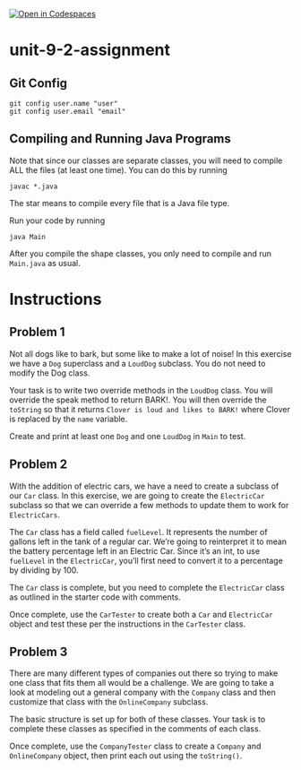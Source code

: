 [![Open in Codespaces](https://classroom.github.com/assets/launch-codespace-2972f46106e565e64193e422d61a12cf1da4916b45550586e14ef0a7c637dd04.svg)](https://classroom.github.com/open-in-codespaces?assignment_repo_id=18981856)
# unit-9-2-assignment

## Git Config
```
git config user.name "user"
git config user.email "email"
```

## Compiling and Running Java Programs
Note that since our classes are separate classes, you will need to compile ALL the files (at least one time).  You can do this by running
```
javac *.java
```
The star means to compile every file that is a Java file type.

Run your code by running
```
java Main
```

After you compile the shape classes, you only need to compile and run `Main.java` as usual.

# Instructions  

## Problem 1
Not all dogs like to bark, but some like to make a lot of noise! In this exercise we have a `Dog` superclass and a `LoudDog` subclass. You do not need to modify the Dog class.

Your task is to write two override methods in the `LoudDog` class. You will override the speak method to return BARK!. You will then override the `toString` so that it returns `Clover is loud and likes to BARK!` where Clover is replaced by the `name` variable.

Create and print at least one `Dog` and one `LoudDog` in `Main` to test.

## Problem 2
With the addition of electric cars, we have a need to create a subclass of our `Car` class. In this exercise, we are going to create the `ElectricCar` subclass so that we can override a few methods to update them to work for `ElectricCars`.

The `Car` class has a field called `fuelLevel`. It represents the number of gallons left in the tank of a regular car. We’re going to reinterpret it to mean the battery percentage left in an Electric Car. Since it’s an int, to use `fuelLevel` in the `ElectricCar`, you’ll first need to convert it to a percentage by dividing by 100.

The `Car` class is complete, but you need to complete the `ElectricCar` class as outlined in the starter code with comments.

Once complete, use the `CarTester` to create both a `Car` and `ElectricCar` object and test these per the instructions in the `CarTester` class.

## Problem 3
There are many different types of companies out there so trying to make one class that fits them all would be a challenge. We are going to take a look at modeling out a general company with the `Company` class and then customize that class with the `OnlineCompany` subclass.

The basic structure is set up for both of these classes. Your task is to complete these classes as specified in the comments of each class.

Once complete, use the `CompanyTester` class to create a `Company` and `OnlineCompany` object, then print each out using the `toString()`.
